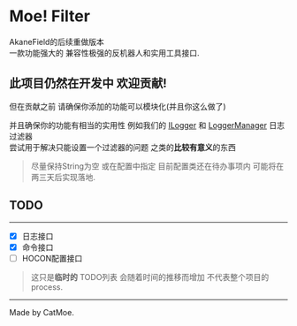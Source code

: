 # Moe! Filter

AkaneField的后续重做版本  
一款功能强大的 兼容性极强的反机器人和实用工具接口.

## 此项目仍然在开发中 欢迎贡献!

但在贡献之前 请确保你添加的功能可以模块化(并且你这么做了)  
  
并且确保你的功能有相当的实用性
例如我们的
[ILogger](https://github.com/CatMoe/MoeFilter/blob/main/src/main/java/catmoe/fallencrystal/moefilter/api/logger/ILogger.kt)
和
[LoggerManager](https://github.com/CatMoe/MoeFilter/blob/main/src/main/java/catmoe/fallencrystal/moefilter/api/logger/LoggerManager.kt)
日志过滤器  
尝试用于解决只能设置一个过滤器的问题 之类的**比较有意义**的东西

> 尽量保持String为空 或在配置中指定 目前配置类还在待办事项内 可能将在两三天后实现落地.


## TODO

---

  - [x] 日志接口
  - [x] 命令接口
  - [ ] HOCON配置接口

> 这只是**临时的** TODO列表 会随着时间的推移而增加 不代表整个项目的process.

---

Made by CatMoe.
